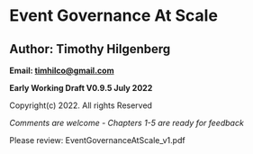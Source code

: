 # Event Governance At Scale

## Author: Timothy Hilgenberg
**Email: timhilco@gmail.com**

**Early Working Draft V0.9.5 July 2022**

Copyright(c) 2022. All rights Reserved 

*Comments are welcome - Chapters 1-5 are ready for feedback*

Please review: EventGovernanceAtScale_v1.pdf